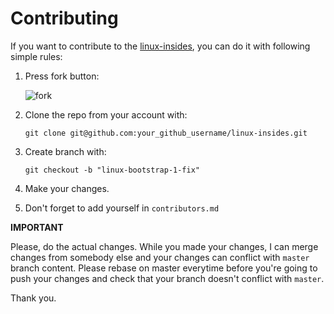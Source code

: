 Contributing
================================================================================

If you want to contribute to the [linux-insides](https://github.com/0xAX/linux-insides), you can do it with following simple rules:

1. Press fork button:

    ![fork](http://oi58.tinypic.com/jj2trm.jpg)

2. Clone the repo from your account with:

    ```
    git clone git@github.com:your_github_username/linux-insides.git
    ```

3. Create branch with:

    ```
    git checkout -b "linux-bootstrap-1-fix"
    ```

4. Make your changes.

5. Don't forget to add yourself in `contributors.md`

**IMPORTANT**

Please, do the actual changes. While you made your changes, I can merge changes from somebody else and your changes can conflict with `master` branch content. Please rebase on master everytime before you're going to push your changes and check that your branch doesn't conflict with `master`.

Thank you.
